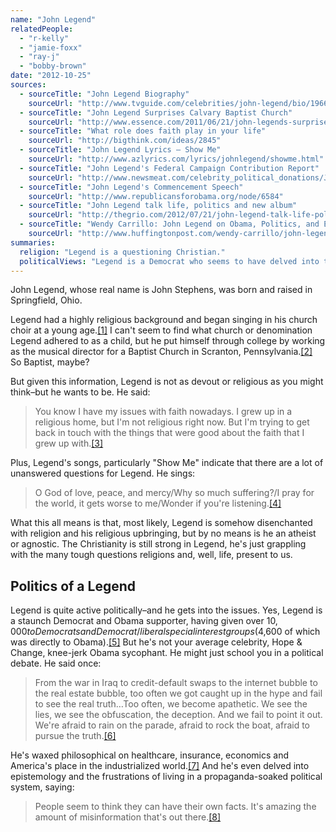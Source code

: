 ```yaml
---
name: "John Legend"
relatedPeople:
  - "r-kelly"
  - "jamie-foxx"
  - "ray-j"
  - "bobby-brown"
date: "2012-10-25"
sources:
  - sourceTitle: "John Legend Biography"
    sourceUrl: "http://www.tvguide.com/celebrities/john-legend/bio/196618"
  - sourceTitle: "John Legend Surprises Calvary Baptist Church"
    sourceUrl: "http://www.essence.com/2011/06/21/john-legends-surprise-church-performance"
  - sourceTitle: "What role does faith play in your life"
    sourceUrl: "http://bigthink.com/ideas/2845"
  - sourceTitle: "John Legend Lyrics – Show Me"
    sourceUrl: "http://www.azlyrics.com/lyrics/johnlegend/showme.html"
  - sourceTitle: "John Legend's Federal Campaign Contribution Report"
    sourceUrl: "http://www.newsmeat.com/celebrity_political_donations/John_Legend.php"
  - sourceTitle: "John Legend's Commencement Speech"
    sourceUrl: "http://www.republicansforobama.org/node/6584"
  - sourceTitle: "John Legend talk life, politics and new album"
    sourceUrl: "http://thegrio.com/2012/07/21/john-legend-talk-life-politics-and-new-album/2/"
  - sourceTitle: "Wendy Carrillo: John Legend on Obama, Politics, and Education"
    sourceUrl: "http://www.huffingtonpost.com/wendy-carrillo/john-legend-on-obama-poli_b_734389.html"
summaries:
  religion: "Legend is a questioning Christian."
  politicalViews: "Legend is a Democrat who seems to have delved into the issues in an effort to make informed political decisions."
---
```


John Legend, whose real name is John Stephens, was born and raised in Springfield, Ohio.

Legend had a highly religious background and began singing in his church choir at a young age.<a class="source-citation" href="#http%3A%2F%2Fwww.tvguide.com%2Fcelebrities%2Fjohn-legend%2Fbio%2F196618" title="John Legend Biography">[1]</a> I can't seem to find what church or denomination Legend adhered to as a child, but he put himself through college by working as the musical director for a Baptist Church in Scranton, Pennsylvania.<a class="source-citation" href="#http%3A%2F%2Fwww.essence.com%2F2011%2F06%2F21%2Fjohn-legends-surprise-church-performance" title="John Legend Surprises Calvary Baptist Church">[2]</a> So Baptist, maybe?

But given this information, Legend is not as devout or religious as you might think–but he wants to be. He said:

>You know I have my issues with faith nowadays. I grew up in a religious home, but I'm not religious right now. But I'm trying to get back in touch with the things that were good about the faith that I grew up with.<a class="source-citation" href="#http%3A%2F%2Fbigthink.com%2Fideas%2F2845" title="What role does faith play in your life">[3]</a>

Plus, Legend's songs, particularly "Show Me" indicate that there are a lot of unanswered questions for Legend. He sings:

>O God of love, peace, and mercy/Why so much suffering?/I pray for the world, it gets worse to me/Wonder if you're listening.<a class="source-citation" href="#http%3A%2F%2Fwww.azlyrics.com%2Flyrics%2Fjohnlegend%2Fshowme.html" title="John Legend Lyrics – Show Me">[4]</a>

What this all means is that, most likely, Legend is somehow disenchanted with religion and his religious upbringing, but by no means is he an atheist or agnostic. The Christianity is still strong in Legend, he's just grappling with the many tough questions religions and, well, life, present to us.


## Politics of a Legend

Legend is quite active politically–and he gets into the issues. Yes, Legend is a staunch Democrat and Obama supporter, having given over $10,000 to Democrats and Democrat/liberal special interest groups ($4,600 of which was directly to Obama).<a class="source-citation" href="#http%3A%2F%2Fwww.newsmeat.com%2Fcelebrity_political_donations%2FJohn_Legend.php" title="John Legend&apos;s Federal Campaign Contribution Report">[5]</a> But he's not your average celebrity, Hope & Change, knee-jerk Obama sycophant. He might just school you in a political debate. He said once:

>From the war in Iraq to credit-default swaps to the internet bubble to the real estate bubble, too often we got caught up in the hype and fail to see the real truth…Too often, we become apathetic. We see the lies, we see the obfuscation, the deception. And we fail to point it out. We're afraid to rain on the parade, afraid to rock the boat, afraid to pursue the truth.<a class="source-citation" href="#http%3A%2F%2Fwww.republicansforobama.org%2Fnode%2F6584" title="John Legend&apos;s Commencement Speech">[6]</a>

He's waxed philosophical on healthcare, insurance, economics and America's place in the industrialized world.<a class="source-citation" href="#http%3A%2F%2Fthegrio.com%2F2012%2F07%2F21%2Fjohn-legend-talk-life-politics-and-new-album%2F2%2F" title="John Legend talk life, politics and new album">[7]</a> And he's even delved into epistemology and the frustrations of living in a propaganda-soaked political system, saying:

>People seem to think they can have their own facts. It's amazing the amount of misinformation that's out there.<a class="source-citation" href="#http%3A%2F%2Fwww.huffingtonpost.com%2Fwendy-carrillo%2Fjohn-legend-on-obama-poli_b_734389.html" title="Wendy Carrillo: John Legend on Obama, Politics, and Education">[8]</a>